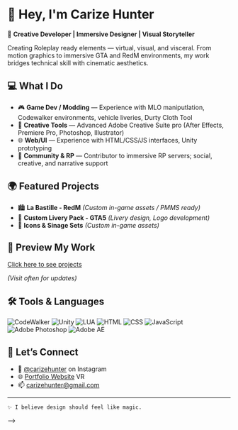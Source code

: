 # 👋 Hey, I'm Carize Hunter

🎨 **Creative Developer | Immersive Designer | Visual Storyteller**

Creating Roleplay ready elements — virtual, visual, and visceral. From motion graphics to immersive GTA and RedM environments, my work bridges technical skill with cinematic aesthetics.

## 💻 What I Do
- 🎮 **Game Dev / Modding** — Experience with MLO maniputlation, Codewalker environments, vehicle liveries, Durty Cloth Tool
- 🧰 **Creative Tools** — Advanced Adobe Creative Suite pro (After Effects, Premiere Pro, Photoshop, Illustrator)
- 🌐 **Web/UI** — Experience with HTML/CSS/JS interfaces, Unity prototyping
- 💬 **Community & RP** — Contributor to immersive RP servers; social, creative, and narrative support

## 🌍 Featured Projects
- 🏙️ **La Bastille - RedM** *(Custom in-game assets / PMMS ready)*
- 🚓 **Custom Livery Pack - GTA5** *(Livery design, Logo development)*
- 📼 **Icons & Sinage Sets** *(Custom in-game assets)*

## 📸 Preview My Work

[Click here to see projects](https://www.dropbox.com/scl/fo/3hnel419whblp62wge4h9/AGapBlFuYCMXSSeZpbB76CI?rlkey=16zqknwcnijohy85mtw77feh2&st=u06vq9pz&dl=1)


*(Visit often for updates)*

## 🛠️ Tools & Languages

![CodeWalker](https://img.shields.io/badge/-CodeWalker-grey)
![Unity](https://img.shields.io/badge/-Unity-000000?logo=Unity&logoColor=white)
![LUA](https://img.shields.io/badge/Lua-000000?logo=lua&logoColor=white)
![HTML](https://img.shields.io/badge/-HTML5-E34F26?logo=html5&logoColor=white)
![CSS](https://img.shields.io/badge/-CSS3-1572B6?logo=css3&logoColor=white)
![JavaScript](https://img.shields.io/badge/-JavaScript-F7DF1E?logo=javascript&logoColor=black)
![Adobe Photoshop](https://img.shields.io/badge/-Photoshop-31A8FF?logo=AdobePhotoshop&logoColor=white)
![Adobe AE](https://img.shields.io/badge/-After_Effects-9999FF?logo=AdobeAfterEffects&logoColor=white)

## 💌 Let’s Connect
- 🎥 [@carizehunter](https://www.instagram.com/carizehunter) on Instagram  
- 🌐 [Portfolio Website](https://carizehunter.myportfolio.com/) VR
- 📫 carizehunter@gmail.com  

---

`✨ I believe design should feel like magic.`  

-->
